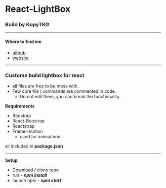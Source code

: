 # React-LightBox
### Build by KopyTKG
---
#### Where to find me
* [github](https://github.com/KopyTKG)
* [website](https://thekrew.vercel.app/)
---
### Custome build lightbox for react

* all files are free to be mess with.
* Few core file / commands are commented in code. 
  * Do not edit them, you can break the functionality.

**Requirements**
* Boostrap
* React-Boostrap
* Reactstrap
* Framer-motion
  * used for animations

all included in **package.json**

--- 
**Setup**
*   Download / clone repo
*   run  - ***npm install***
*   launch npm - ***npm start***